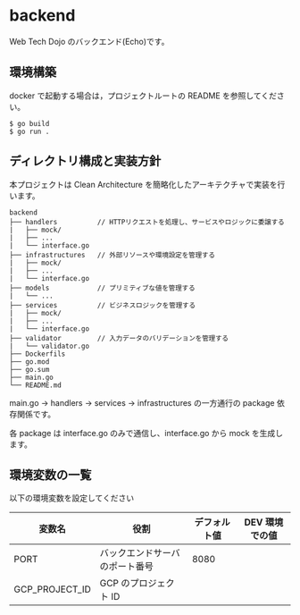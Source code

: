 # backend

Web Tech Dojo のバックエンド(Echo)です。

## 環境構築

docker で起動する場合は，プロジェクトルートの README を参照してください。

```
$ go build
$ go run .
```

## ディレクトリ構成と実装方針

本プロジェクトは Clean Architecture を簡略化したアーキテクチャで実装を行います。

```
backend
├── handlers          // HTTPリクエストを処理し、サービスやロジックに委譲する
|   ├── mock/
|   ├── ...
|   └── interface.go
├── infrastructures   // 外部リソースや環境設定を管理する
|   ├── mock/
|   ├── ...
|   └── interface.go
├── models            // プリミティブな値を管理する
|   └── ...
├── services          // ビジネスロジックを管理する
|   ├── mock/
|   ├── ...
|   └── interface.go
├── validator         // 入力データのバリデーションを管理する
|   └── validator.go
├── Dockerfils
├── go.mod
├── go.sum
├── main.go
└── README.md
```

main.go → handlers → services → infrastructures の一方通行の package 依存関係です。

各 package は interface.go のみで通信し、interface.go から mock を生成します。

## 環境変数の一覧

以下の環境変数を設定してください

| 変数名         | 役割                           | デフォルト値 | DEV 環境での値 |
| -------------- | ------------------------------ | ------------ | -------------- |
| PORT           | バックエンドサーバのポート番号 | 8080         |                |
| GCP_PROJECT_ID | GCP のプロジェクト ID          |              |                |
